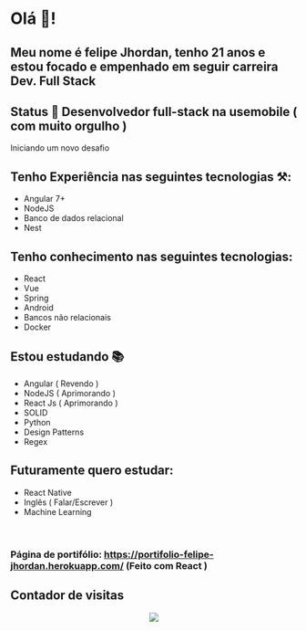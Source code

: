 # Olá 🦗!
## Meu nome é felipe Jhordan, tenho 21 anos e estou focado e empenhado em seguir carreira Dev. Full Stack
## Status 🔵 Desenvolvedor full-stack na usemobile ( com muito orgulho )
Iniciando um novo desafio
## Tenho Experiência nas seguintes tecnologias ⚒:
- Angular 7+
- NodeJS
- Banco de dados relacional
- Nest
## Tenho conhecimento nas seguintes tecnologias:
- React
- Vue
- Spring
- Android
- Bancos não relacionais
- Docker
## Estou estudando 📚
- Angular ( Revendo )
- NodeJS ( Aprimorando ) 
- React Js ( Aprimorando )
- SOLID 
- Python
- Design Patterns
- Regex 
## Futuramente quero estudar: 
- React Native 
- Inglês ( Falar/Escrever )
- Machine Learning
<br/> <br/>
#
### Página de portifólio: https://portifolio-felipe-jhordan.herokuapp.com/ (Feito com React )
## Contador de visitas 
<p align="center">   <img alingn="center" src="https://profile-counter.glitch.me/FelipeJhordan/count.svg" /></p>
